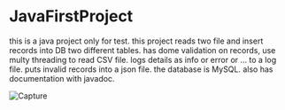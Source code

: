 # JavaFirstProject

this is a java project only for test.
this project reads two file and insert records into DB two different tables.
has dome validation on records, use multy threading to read CSV file.
logs details as info or error or ... to a log file.
puts invalid records into a json file.
the database is MySQL.
also has documentation with javadoc.

![Capture](https://github.com/MahdiyehB/JavaFirstProject/assets/137879573/498cbc64-d627-4049-9cb0-6f89e5d0d3ba)
